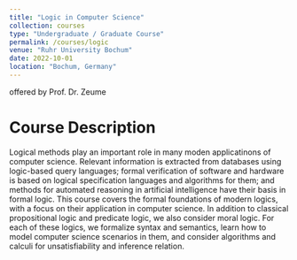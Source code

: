 ```yaml
---
title: "Logic in Computer Science"
collection: courses
type: "Undergraduate / Graduate Course"
permalink: /courses/logic
venue: "Ruhr University Bochum"
date: 2022-10-01
location: "Bochum, Germany"
---
```


offered by Prof. Dr. Zeume

Course Description
======

Logical methods play an important role in many moden applicatinons of computer science.
Relevant information is extracted from databases using logic-based query languages;
formal verification of software and hardware is based on logical specification languages and algorithms for them;
and methods for automated reasoning in artificial intelligence have their basis in formal logic.
This course covers the formal foundations of modern logics, with a focus on their application in computer science.
In addition to classical propositional logic and predicate logic, we also consider moral logic.
For each of these logics, we formalize syntax and semantics, learn how to model computer science scenarios in them, and consider algorithms and calculi for unsatisfiability and inference relation.
